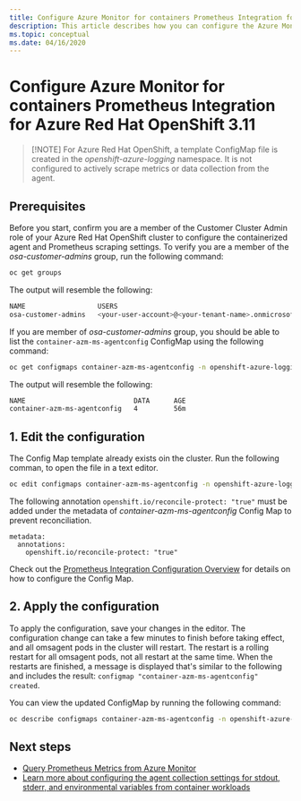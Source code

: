 ```yaml
---
title: Configure Azure Monitor for containers Prometheus Integration for Azure Red Hat OpenShift | Microsoft Docs
description: This article describes how you can configure the Azure Monitor for containers agent to scrape metrics from Prometheus with your Kubernetes cluster.
ms.topic: conceptual
ms.date: 04/16/2020
---
```


# Configure Azure Monitor for containers Prometheus Integration for Azure Red Hat OpenShift 3.11

> [!NOTE] For Azure Red Hat OpenShift, a template ConfigMap file is created in the _openshift-azure-logging_ namespace. It is not configured to actively scrape metrics or data collection from the agent.

## Prerequisites

Before you start, confirm you are a member of the Customer Cluster Admin role of your Azure Red Hat OpenShift cluster to configure the containerized agent and Prometheus scraping settings. To verify you are a member of the _osa-customer-admins_ group, run the following command:

```bash
oc get groups
```

The output will resemble the following:

```bash
NAME                  USERS
osa-customer-admins   <your-user-account>@<your-tenant-name>.onmicrosoft.com
```

If you are member of _osa-customer-admins_ group, you should be able to list the `container-azm-ms-agentconfig` ConfigMap using the following command:

```bash
oc get configmaps container-azm-ms-agentconfig -n openshift-azure-logging
```

The output will resemble the following:

```bash
NAME                           DATA      AGE
container-azm-ms-agentconfig   4         56m
```

## 1. Edit the configuration

The Config Map template already exists oin the cluster. Run the following comman, to open the file in a text editor.

```bash
oc edit configmaps container-azm-ms-agentconfig -n openshift-azure-logging
```

The following annotation `openshift.io/reconcile-protect: "true"` must be added under the metadata of _container-azm-ms-agentconfig_ Config Map to prevent reconciliation.

```
metadata:
  annotations:
    openshift.io/reconcile-protect: "true"
```

Check out the [Prometheus Integration Configuration Overview](container-insights-prometheus-configuration-overview.md) for details on how to configure the Config Map.

## 2. Apply the configuration

To apply the configuration, save your changes in the editor. The configuration change can take a few minutes to finish before taking effect, and all omsagent pods in the cluster will restart. The restart is a rolling restart for all omsagent pods, not all restart at the same time. When the restarts are finished, a message is displayed that's similar to the following and includes the result: `configmap "container-azm-ms-agentconfig" created`.

You can view the updated ConfigMap by running the following command:

```bash
oc describe configmaps container-azm-ms-agentconfig -n openshift-azure-logging
```

## Next steps

- [Query Prometheus Metrics from Azure Monitor](container-insights-prometheus-configuration-query.md)
- [Learn more about configuring the agent collection settings for stdout, stderr, and environmental variables from container workloads](container-insights-agent-config.md)
